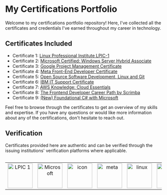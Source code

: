 # My Certifications Portfolio

Welcome to my certifications portfolio repository! Here, I've collected all the certificates and credentials I've earned throughout my career in technology.

## Certificates Included

- Certificate 1: [Linux Professional Institute LPIC-1](https://cs.lpi.org/caf/Xamman/certification/verify/LPI000614227/kqhrtfma6e)
- Certificate 2: [Microsoft Certified: Windows Server Hybrid Associate](https://learn.microsoft.com/en-us/users/nilsharjes-6354/credentials/certification/windows-server-hybrid-administrator?tab=credentials-tab)
- Certificate 3: [Google Project Management Certificate](https://www.credly.com/badges/421adfd9-f1f1-4875-9e3d-29483579e17f)
- Certificate 4: [Meta Front-End Developer Certificate](https://www.credly.com/badges/0a56f856-5c03-40dd-83bf-7f61e2193f4c)
- Certificate 5: [Open Source Software Development, Linux and Git](https://www.credly.com/badges/9245c93d-9173-4f4b-ba6f-2daba57f9d1b/public_url)
- Certificate 6: [IBM IT Support Certificate](https://www.credly.com/badges/ac921278-3264-4461-8018-425de4337e2d/public_url)
- Certificate 7: [AWS Knowledge: Cloud Essentials](https://www.credly.com/badges/fd2711b5-cd7a-40ce-b48a-8c14cd8d36d4)
- Certificate 8: [The Frontend Developer Career Path by Scrimba](https://scrimba.com/certificate/uKymRafB/gfrontend)
- Certificate 9: [(New) Foundational C# with Microsoft](https://www.freecodecamp.org/certification/nharjes/foundational-c-sharp-with-microsoft)


Feel free to browse through the certificates to get an overview of my skills and expertise. If you have any questions or would like more information about any of the certifications, don't hesitate to reach out.

## Verification

Certificates provided here are authentic and can be verified through the issuing institutions' verification platforms where applicable.


<div style="display: flex; align-items: flex-start; align: center">
<table align="center">
<tr>
<td align="center" width="96">
  <img src="https://www.guruteamirl.com/_fileupload/Image/Certification/Certification-311411343-lpic-1.jpg" width="80" height="80" alt="LPIC 1" />
  </td>
   <td align="center" width="96">
  <img src="https://learn.microsoft.com/de-de/media/learn/certification/badges/microsoft-certified-associate-badge.svg?branch=main" width="80" height="80" alt="Microsoft" />
  </td>
  <td align="center" width="96">
  <img src="https://images.credly.com/size/340x340/images/771cff46-3573-4d12-bfd8-528745f00957/GCC_badge_PGM_1000x1000.png" alt="icon" width="80" height="80" alt="google" />
  </td>
  <td align="center" width="96">
  <img src="https://images.credly.com/size/340x340/images/e91ed0b0-842b-417f-8d2f-b07535febdda/image.png" width="80" height="80" alt="meta" />
  </td>
  <td align="center" width="96">
  <img src="https://images.credly.com/size/340x340/images/a8e890b4-d484-4e04-b521-fba516a8c3cd/coursera-specialization-badge.png" width="80" height="80" alt="linux" />
  </td>
  <td align="center" width="96">
  <img src="https://images.credly.com/size/340x340/images/9db3be28-e7e7-4162-8baa-667d59230bfd/image.png" width="80" height="80" alt="IBM" />
  </td>    
  <td align="center" width="96">
  <img src="https://images.credly.com/size/340x340/images/ec621e2a-c8f0-4459-806c-ae11829d372a/image.png" width="80" height="80" alt="aws" />
  </td>
  
  

</div>
